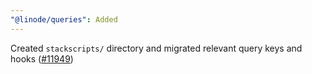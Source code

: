 ```yaml
---
"@linode/queries": Added
---
```


Created `stackscripts/` directory and migrated relevant query keys and hooks ([#11949](https://github.com/linode/manager/pull/11949))
